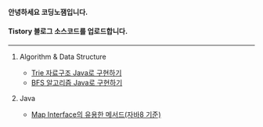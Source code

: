 #### 안녕하세요 코딩노잼입니다.
#### Tistory 블로그 소스코드를 업로드합니다.

---
   
1. Algorithm & Data Structure
   - [Trie 자료구조 Java로 구현하기](https://codingnojam.tistory.com/40)
   - [BFS 알고리즘 Java로 구현하기](https://codingnojam.tistory.com/41)
    
2. Java
   - [Map Interface의 유용한 메서드(자바8 기준)](https://codingnojam.tistory.com/39)
    